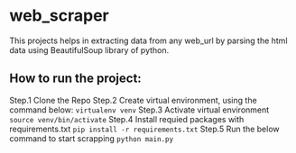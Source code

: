# web_scraper

This projects helps in extracting data from any web_url by parsing the html data using BeautifulSoup library of python.

## How to run the project:

Step.1 Clone the Repo
Step.2 Create virtual environment, using the command below:
      ``` virtualenv venv ```
Step.3 Activate virtual environment
      ``` source venv/bin/activate ```
Step.4 Install requied packages with requirements.txt
      ``` pip install -r requirements.txt ```
Step.5 Run the below command to start scrapping
      ``` python main.py ```
